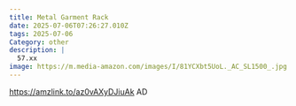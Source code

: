 ```yaml
---
title: Metal Garment Rack
date: 2025-07-06T07:26:27.010Z
tags: 2025-07-06
Category: other
description: |
  57.xx
image: https://m.media-amazon.com/images/I/81YCXbt5UoL._AC_SL1500_.jpg
---
```

https://amzlink.to/az0vAXyDJiuAk
AD